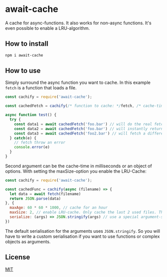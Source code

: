 # await-cache

A cache for async-functions. It also works for non-async functions. It's even possible to enable a LRU-algorithm.

## How to install

```bash
npm i await-cache
```

## How to use

Simply surround the async function you want to cache. In this example `fetch` is a function that loads a file.
```js
const cachify = require('await-cache');

const cachedFetch = cachify(/* function to cache: */fetch, /* cache-time in milliseconds: */ 1000 * 60 * 60)

async function test() {
  try {
    const data1 = await cachedFetch('foo.bar') // will do the real fetch and cache it for an hour
    const data2 = await cachedFetch('foo.bar') // will instantly return the cached value
    const data3 = await cachedFetch('foo2.bar') // will fetch a different result and cache it for an hour
  } catch(e) {
    // fetch throw an error
    console.error(e)
  }
}
```

Second argument can be the cache-time in milliseconds or an object of options. With setting the maxSize-option you enable the LRU-Cache:
```js
const cachify = require('await-cache');

const cachedFunc = cachify(async (filename) => {
  let data = await fetch(filename)
  return JSON.parse(data)
}, {
  maxAge: 60 * 60 * 1000, // cache for an hour
  maxSize: 2, // enable LRU-cache. Only cache the last 2 used files. The cache will never save more that the result of 2 different arguments. 
  serialize: (args) => JSON.stringify(args) // use a special argument-serialize-function
})
```

The default serialisation for the arguments uses `JSON.stringify`. So you will have to write a custom serialisation if you want to use functions or complex objects as arguments.

## License

[MIT](https://github.com/Kauto/await-cache/blob/master/LICENSE)